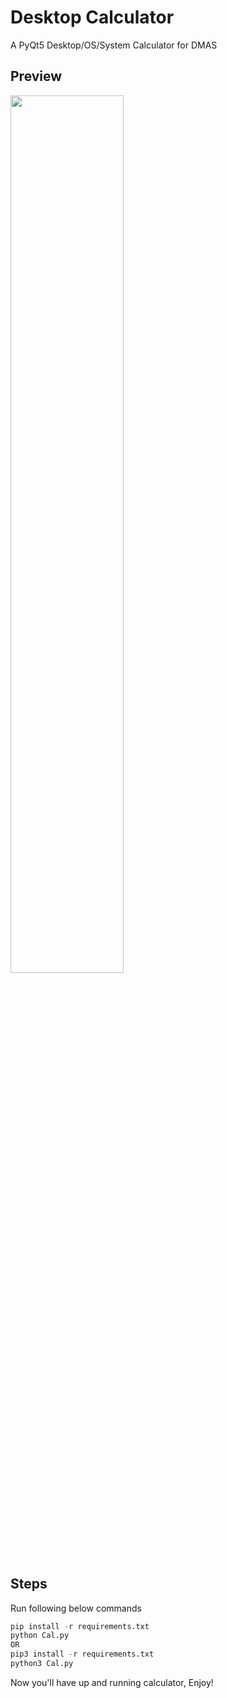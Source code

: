# Desktop Calculator
A PyQt5 Desktop/OS/System Calculator for DMAS

## Preview

<img src="https://i.imgur.com/wldXYSY.png" width="60%" />

## Steps

Run following below commands
```py
pip install -r requirements.txt
python Cal.py
OR
pip3 install -r requirements.txt
python3 Cal.py
```

Now you'll have up and running calculator, Enjoy!
